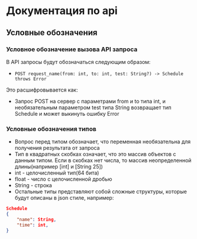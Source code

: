 # Документация по api

## Условные обозначения

### Условное обозначение вызова API запроса

В API запросы будут обозначаться следующим образом:

- `POST request_name(from: int, to: int, test: String?) -> Schedule throws Error`

Это расшифровывается как:

- Запрос POST на сервер с параметрами from и to типа int, и необязательным параметром test типа String возвращает тип Schedule и может выкинуть ошибку Error

### Условные обозначения типов

- Вопрос перед типом обозначает, что переменная необязательна для получения результата от запроса
- Тип в квадратных скобках означает, что это массив объектов с данным типом. Если в скобках нет числа, то массив неопределенной длины(например [int] и [String 25])
- int - целочисленный тип(64 бита)
- float - число с целочисленной дробью
- String - строка
- Остальные типы представляют собой сложные структуры, которые будут описаны в json стиле, например:

```json
Schedule
{
    "name": String,
    "time": int,
}
```
